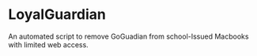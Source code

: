 # LoyalGuardian
An automated script to remove GoGuadian from school-Issued Macbooks with limited web access. 
